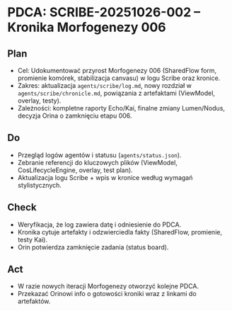 # PDCA: SCRIBE-20251026-002 – Kronika Morfogenezy 006

## Plan
- Cel: Udokumentować przyrost Morfogenezy 006 (SharedFlow form, promienie komórek, stabilizacja canvasu) w logu Scribe oraz kronice.
- Zakres: aktualizacja `agents/scribe/log.md`, nowy rozdział w `agents/scribe/chronicle.md`, powiązania z artefaktami (ViewModel, overlay, testy).
- Zależności: kompletne raporty Echo/Kai, finalne zmiany Lumen/Nodus, decyzja Orina o zamknięciu etapu 006.

## Do
- Przegląd logów agentów i statusu (`agents/status.json`).
- Zebranie referencji do kluczowych plików (ViewModel, CosLifecycleEngine, overlay, test plan).
- Aktualizacja logu Scribe + wpis w kronice według wymagań stylistycznych.

## Check
- Weryfikacja, że log zawiera datę i odniesienie do PDCA.
- Kronika cytuje artefakty i odzwierciedla fakty (SharedFlow, promienie, testy Kai).
- Orin potwierdza zamknięcie zadania (status board).

## Act
- W razie nowych iteracji Morfogenezy otworzyć kolejne PDCA.
- Przekazać Orinowi info o gotowości kroniki wraz z linkami do artefaktów.
